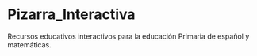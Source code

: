 # Pizarra_Interactiva
Recursos educativos interactivos para la educación Primaria de español y matemáticas. 
